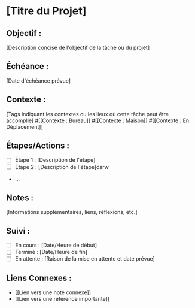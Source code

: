 # [Titre du Projet]

## Objectif :
[Description concise de l'objectif de la tâche ou du projet]

## Échéance :
[Date d'échéance prévue]

## Contexte :
[Tags indiquant les contextes ou les lieux où cette tâche peut être accomplie] 
#[[Contexte : Bureau]] #[[Contexte : Maison]] #[[Contexte : En Déplacement]]

## Étapes/Actions :
- [ ] Étape 1 : [Description de l'étape]
- [ ] Étape 2 : [Description de l'étape]darw
- ...

## Notes :
[Informations supplémentaires, liens, réflexions, etc.]

## Suivi :
- [ ] En cours : [Date/Heure de début]
- [ ] Terminé : [Date/Heure de fin]
- [ ] En attente : [Raison de la mise en attente et date prévue]

## Liens Connexes :
- [[Lien vers une note connexe]]
- [[Lien vers une référence importante]]

